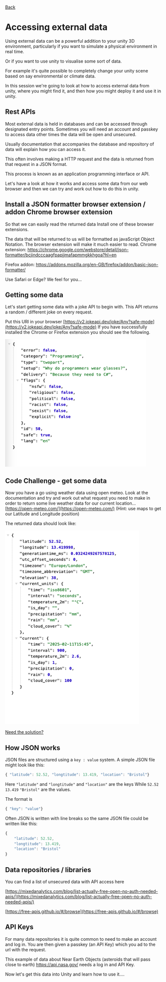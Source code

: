 [Back](https://uwetom.github.io/media-production-worksheets)

# Accessing external data 
Using external data can be a powerful addition to your unity 3D environment, particularly if you want to simulate a physical environment in real time.

Or if you want to use unity to visualise some sort of data.

For example it's quite possible to completely change your unity scene based on say environmental or climate data.

In this session we're going to look at how to access external data from unity, where you might find it, and then how you might deploy it and use it in unity.

## Rest APIs

Most external data is held in databases and can be accessed through designated entry points. Sometimes you will need an account and passkey to access data other times the data will be open and unsecured.

Usually documentation that accompanies the database and repository of data will explain how you can access it.

This often involves making a HTTP request and the data is returned from that request in a JSON format.

This process is known as an application programming interface or API.

Let's have a look at how it works and access some data from our web browser and then we can try and work out how to do this in unity.

## Install a JSON formatter browser extension / addon Chrome browser extension
So that we can easily read the returned data Install one of these browser extensions.

The data that will be returned to us will be formatted as javaScript Object Notation. The browser extension will make it much easier to read.
Chrome extension:
https://chrome.google.com/webstore/detail/json-formatter/bcjindcccaagfpapjjmafapmmgkkhgoa?hl=en 

Firefox addon:
https://addons.mozilla.org/en-GB/firefox/addon/basic-json-formatter/ 

Use Safari or Edge? We feel for you…

## Getting some data
Let's start getting some data with a joke API to begin with. This API returns a random / different joke on every request.

Put this URl in your browser
[https://v2.jokeapi.dev/joke/Any?safe-mode](https://v2.jokeapi.dev/joke/Any?safe-mode)
If you have successfully installed the Chrome or Firefox extension you should see the following.

  ![JSON data](https://raw.githubusercontent.com/uwetom/media-production-worksheets/master/wk15-using-external-data/images/joke-api-2.png)

## Code Challenge - get some data
Now you have a go using weather data using open meteo. Look at the documentation and try and work out what request you need to make in order to return some live weather data for our current location…
[https://open-meteo.com/](https://open-meteo.com/)
(Hint: use maps to get our Latitude and Longitude position)

The returned data should look like:

![enter image description here](https://raw.githubusercontent.com/uwetom/media-production-worksheets/master/wk15-using-external-data/images/meteo-api-2.png)

[Need the solution?](https://uwetom.github.io/media-production-worksheets/api-solutions.html)

## How JSON works
JSON files are structured using a ```key : value``` system. 
A simple JSON file might look like this:
```Javascript
{ "latitude": 52.52, "longtitude": 13.419, "location": "Bristol"}
```
Here ```"latitude"``` and ```"longtitude"``` and ```"location"``` are the keys
While ```52.52``` ```13.419``` ``"Bristol"`` are the values.

The format is 
```Javascript 
{ "key": "value"}
```
Often JSON is written with line breaks so the same JSON file could be written like this:
```Javascript
{ 
	"latitude": 52.52, 
	"longtitude": 13.419, 
	"location": "Bristol"
}
```


## Data repositories / libraries
You can find a list of unsecured data with API access here

[https://mixedanalytics.com/blog/list-actually-free-open-no-auth-needed-apis/](https://mixedanalytics.com/blog/list-actually-free-open-no-auth-needed-apis/)

[https://free-apis.github.io/#/browse](https://free-apis.github.io/#/browse)


## API Keys
For many data repositories it is quite common to need to make an account and log in. You are then given a passkey (an API Key) which you ad to the url with the request.

This example of data about Near Earth Objects (asteroids that will pass close to earth) https://api.nasa.gov/ needs a log in and API Key.



Now let's get this data into Unity and learn how to use it....
<!--stackedit_data:
eyJoaXN0b3J5IjpbMzk1MDY3MDIzLC0zNTgzMDY0LDI4NzAyMz
c4MiwtMTQyMzI0MjYwMywxNDkzNTEwMjc2LC0xNzYwNjI0MzY4
LDE2MjE3NTk3NjcsLTEwNDAxNTMxMjMsMTM4NDg1ODE3OCwxMz
M2MTI4MjA4LC02Njk4MzkzMTAsLTY5MjYwODAxNiw5MDkxNjgz
ODEsOTMxMjMxNDY0XX0=
-->